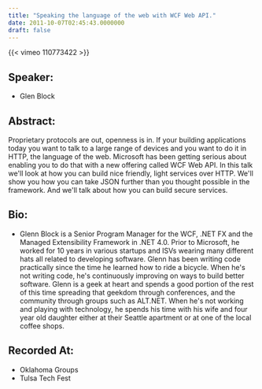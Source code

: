 ```yaml
---
title: "Speaking the language of the web with WCF Web API."
date: 2011-10-07T02:45:43.0000000
draft: false
---
```


{{< vimeo 110773422 >}}

## Speaker:

 - Glen Block

## Abstract:

<p>Proprietary protocols are out, openness is in. If your building applications today you want to talk to a large range of devices and you want to do it in HTTP, the language of the web. Microsoft has been getting serious about enabling you to do that with a new offering called WCF Web API. In this talk we'll look at how you can build nice friendly, light services over HTTP. We'll show you how you can take JSON further than you thought possible in the framework. And we'll talk about how you can build secure services.</p>

## Bio:

 - <p>Glenn Block is a Senior Program Manager for the WCF, .NET FX and the Managed Extensibility Framework in .NET 4.0. Prior to Microsoft, he worked for 10 years in various startups and ISVs wearing many different hats all related to developing software. Glenn has been writing code practically since the time he learned how to ride a bicycle. When he's not writing code, he's continuously improving on ways to build better software. Glenn is a geek at heart and spends a good portion of the rest of this time spreading that geekdom through conferences, and the community through groups such as ALT.NET. When he's not working and playing with technology, he spends his time with his wife and four year old daughter either at their Seattle apartment or at one of the local coffee shops.</p>

## Recorded At:

 - Oklahoma Groups
 - Tulsa Tech Fest

